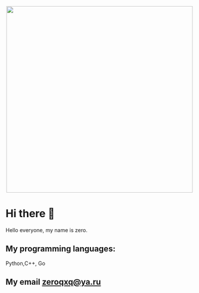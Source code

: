 <div id="header" align="center">
  <img src="https://media.giphy.com/media/qgQUggAC3Pfv687qPC/giphy.gif?cid=790b7611wv9b7twemmkk9l4202o4b6pwpl9agmgt9endtdgt&ep=v1_gifs_search&rid=giphy.gif&ct=g" width="500"/>
</div>

# Hi there 👋
Hello everyone, my name is zero. 
## My programming languages:
Python,С++, Go


## My email zeroqxq@ya.ru

<!--
**zeroqxq/zeroqxq** is a ✨ _special_ ✨ repository because its `README.md` (this file) appears on your GitHub profile.

Here are some ideas to get you started:

- 🔭 I’m currently working on ...
- 🌱 I’m currently learning ...
- 👯 I’m looking to collaborate on ...
- 🤔 I’m looking for help with ...
- 💬 Ask me about ...
- 📫 How to reach me: ...
- 😄 Pronouns: ...
- ⚡ Fun fact: ...
-->
